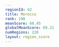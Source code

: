 ```yaml
---
regionId: 62
title: Morocco
rank: 198
meanScore: 60.45
globalMeanScore: 69.21
numRegions: 220
layout: region_score
---
```

